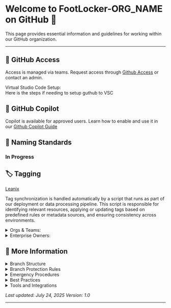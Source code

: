 
# Welcome to FootLocker-ORG_NAME on GitHub 👋

This page provides essential information and guidelines for working within our GitHub organization.

---
## 🔐 GitHub Access
Access is managed via teams. Request access through
[Github Access](https://footlocker.atlassian.net/wiki/spaces/PEP/pages/452624578/GitHub+Access) or contact an admin.

<summary>Virtual Studio Code Setup:</summary>
Here is the steps if needing to setup guthub to VSC
</details>

## 🤖 GitHub Copilot
Copilot is available for approved users. Learn how to enable and use it in our
[Github Copilot Guide](https://footlocker.atlassian.net/wiki/spaces/Observabil/pages/107349859/GitHub+Copilot)


## 📛 Naming Standards
### In Progress


## 🏷️ Tagging

[Leanix](https://footlocker.leanix.net/footlockerproduction/dashboard/aca7bb56-4b03-4813-8688-ae7d01db71a5)

Tag synchronization is handled automatically by a script that runs as part of our deployment or data processing pipeline. This script is responsible for identifying relevant resources, applying or updating tags based on predefined rules or metadata sources, and ensuring consistency across environments.	

<details>
<summary> Orgs & Teams: </summary>
 When creating teams, it's helpful to use acronyms in the team names to make it easier to identify and filter them.
<details>
<summary>Examples:</summary>
Org Names:
 
- Customer Experience → Footlocker-CE
- Infrastructure → Footlocker-Infrastructure
- Core Retail → Footlocker-CR
- Data Analytics → Footlocker-DA
  
This naming convention improves clarity and consistency across platforms.

<summary>Examples:</summary>

Team Names:
 
- Platform Engineering
- Cloud Engineering
- IT Automation
  
</details>
</details>
</details>

<details>
<summary>Enterprise Owners:</summary>
 
- Satya Prakash
- Ryan siegel
- Austtin Poindexter
- Dani Tam
- Jake francois
  
[Footlocker-INF Repos](https://github.com/orgs/FootLocker-INF/repositories?)

</details>

 ## :page_with_curl: More Information
 
<details>
<summary>Branch Structure</summary> 

  ### Main Branches

  #### `main`
  - **Purpose**: Production-ready code that is stable and deployable
  - **Protection**: Protected branch with strict merge requirements
  - **Deployment**: Automatically deployed to production environment
  - **Merge Policy**: Only accepts merges from `hotfix/*` and `develop` branches
  - **Naming Convention**: `main`

#### `develop`
- **Purpose**: Integration branch where all features come together
- **Status**: Contains the latest development changes for the next release
- **Testing**: Continuous integration runs on every commit
- **Merge Policy**: Accepts merges from `feature/*` and `bugfix/*` branches
- **Naming Convention**: `develop`

### Supporting Branches

#### Feature Branches (`feature/*`)
- **Purpose**: Development of new features and enhancements
- **Lifetime**: Created from `develop`, merged back to `develop`
- **Naming Convention**: `feature/JIRA-123-description` or `feature/short-description`
- **Examples**:
  - `feature/USER-456-user-authentication`
  - `feature/API-789-payment-integration`
  - `feature/dashboard-redesign`
    
</details>


<details>
  <summary>Branch Protection Rules</summary>
 
### `main` Branch
- ✅ Require pull request reviews (minimum 2 approvers)
- ✅ Require status checks to pass
- ✅ Require branches to be up to date before merging
- ✅ Restrict pushes that create merge commits
- ✅ Require administrator approval for emergency changes
- ❌ Allow force pushes
- ❌ Allow deletions

### `develop` Branch
- ✅ Require pull request reviews (minimum 1 approver)
- ✅ Require status checks to pass
- ✅ Require branches to be up to date before merging
- ❌ Allow force pushes
- ❌ Allow deletions


## Code Review Guidelines

### For Authors
- ✅ Write clear, descriptive commit messages
- ✅ Keep pull requests focused and reasonably sized
- ✅ Add tests for new functionality
- ✅ Update documentation when necessary
- ✅ Self-review your code before requesting review
- ✅ Respond to feedback promptly and professionally


## Continuous Integration

### Required Checks
- ✅ Unit tests pass
- ✅ Integration tests pass
- ✅ Code coverage meets threshold (minimum 80%)
- ✅ Linting passes
- ✅ Security scan passes
- ✅ Build succeeds

### Environment Deployment

| Branch | Environment | Trigger | Access |
|--------|-------------|---------|--------|
| `main` | Production | Automatic on merge | Public |
| `develop` | Staging | Automatic on merge | Internal team |
| `feature/*` | Development | Manual or on push | Developers |

</details>


<details>
  <summary>Emergency Procedures</summary>
 
### Critical Production Issue
1. **Immediate Response**: Create hotfix branch from `main`
2. **Fast Track**: Bypass normal review process if necessary
3. **Communication**: Notify team leads and stakeholders
4. **Documentation**: Document the issue and resolution
5. **Post-Mortem**: Schedule retrospective to prevent recurrence

### Rollback Procedure
1. **Identify**: Determine the last known good commit
2. **Revert**: Create revert commit or hotfix
3. **Deploy**: Follow hotfix deployment process
4. **Monitor**: Verify system stability
5. **Investigate**: Analyze root cause offline

</details>


<details>
  <summary>Best Practices</summary>
 
### Branch Management
- 🔄 Keep branches short-lived (< 2 weeks)
- 🧹 Delete merged branches promptly
- 📝 Use descriptive branch names
- 🔄 Regularly sync with parent branch
- 🚫 Avoid long-running feature branches

### Code Quality
- 📝 Write meaningful commit messages
- 🧪 Include tests with new features
- 📚 Update documentation
- 🔍 Run local tests before pushing
- 🏃‍♂️ Keep pull requests focused

</details>


<details>
  <summary>Tools and Integrations</summary>
 
### Recommended Tools
- **Git GUI**: GitKraken, Sourcetree, or VS Code Git integration
- **Code Review**: GitHub/GitLab pull requests
- **CI/CD**: GitHub Actions, GitLab CI, Jenkins
- **Branch Protection**: Built-in repository settings

### Useful Git Aliases
```bash
git config --global alias.co checkout
git config --global alias.br branch
git config --global alias.ci commit
git config --global alias.st status
git config --global alias.unstage 'reset HEAD --'
git config --global alias.last 'log -1 HEAD'
git config --global alias.visual '!gitk'
```
---

</details>

*Last updated: July 24, 2025*
*Version: 1.0*

---
